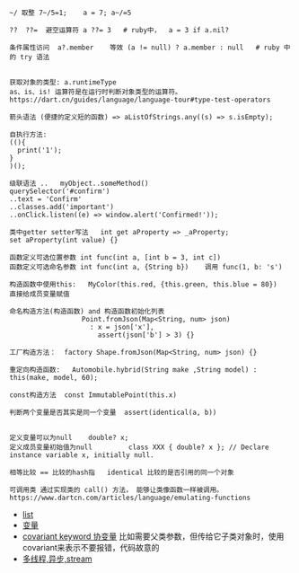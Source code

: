 ```
~/ 取整 7~/5=1;    a = 7; a~/=5

??  ??=  避空运算符 a ??= 3   # ruby中，  a = 3 if a.nil?

条件属性访问  a?.member    等效 (a != null) ? a.member : null   # ruby 中的 try 语法


获取对象的类型: a.runtimeType
as、is、is! 运算符是在运行时判断对象类型的运算符。 https://dart.cn/guides/language/language-tour#type-test-operators

箭头语法 (便捷的定义短的函数) => aListOfStrings.any((s) => s.isEmpty);

自执行方法:
((){
  print('1');
}
)();

级联语法 ..   myObject..someMethod()
querySelector('#confirm')
..text = 'Confirm'
..classes.add('important')
..onClick.listen((e) => window.alert('Confirmed!'));

类中getter setter写法   int get aProperty => _aProperty;
set aProperty(int value) {}

函数定义可选位置参数 int func(int a, [int b = 3, int c])
函数定义可选命名参数 int func(int a, {String b})    调用 func(1, b: 's')

构造函数中使用this:   MyColor(this.red, {this.green, this.blue = 80})   直接给成员变量赋值

命名构造方法(构造函数) and 构造函数初始化列表
                  Point.fromJson(Map<String, num> json)
                    : x = json['x'],
                      assert(json['b'] > 3) {}

工厂构造方法：  factory Shape.fromJson(Map<String, num> json) {}

重定向构造函数:   Automobile.hybrid(String make ,String model) : this(make, model, 60);

const构造方法  const ImmutablePoint(this.x)

判断两个变量是否其实是同一个变量  assert(identical(a, b))


定义变量可以为null    double? x;
定义成员变量初始值为null         class XXX { double? x }; // Declare instance variable x, initially null.

相等比较 == 比较的hash指   identical 比较的是否引用的同一个对象

可调用类 通过实现类的 call() 方法， 能够让类像函数一样被调用。 https://www.dartcn.com/articles/language/emulating-functions

```
* [list](list)
* [变量](https://www.dartcn.com/guides/language/language-tour#%E5%8F%98%E9%87%8F)
* [covariant keyword 协变量](https://www.dartcn.com/guides/language/sound-problems#the-covariant-keyword) 比如需要父类参数，但传给它子类对象时，使用covariant来表示不要报错，代码故意的
* [多线程,异步,stream](async)